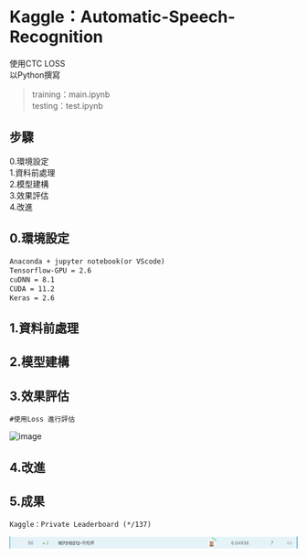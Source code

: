 # Kaggle：Automatic-Speech-Recognition  
使用CTC LOSS  
以Python撰寫  
> training：main.ipynb  
> testing：test.ipynb  

步驟
--
0.環境設定  
1.資料前處理  
2.模型建構  
3.效果評估  
4.改進  

## 0.環境設定  
    Anaconda + jupyter notebook(or VScode)
    Tensorflow-GPU = 2.6  
    cuDNN = 8.1  
    CUDA = 11.2  
    Keras = 2.6
    
    

## 1.資料前處理  



## 2.模型建構  


    
## 3.效果評估  

    #使用Loss 進行評估   
 
![image](images/7.1.png)  
 
  
## 4.改進  


    
    
## 5.成果  

    Kaggle：Private Leaderboard (*/137)
![image](images/Leaderboard.png) 
   

